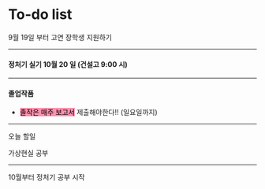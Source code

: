 # To-do list

9월 19일 부터
고연 장학생 지원하기

----

#### 정처기 실기 10월 20 일 (건설고 9:00 시)

----

#### 졸업작품

- <mark style="background: #FF5582A6;">졸작은 매주 보고서</mark> 제출해야한다!! (일요일까지)

----

오늘 할일

가상현실 공부

----

10월부터 정처기 공부 시작
